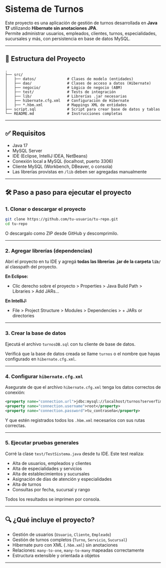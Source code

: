 # Sistema de Turnos

Este proyecto es una aplicación de gestión de turnos desarrollada en **Java 17** utilizando **Hibernate sin anotaciones JPA**.  
Permite administrar usuarios, empleados, clientes, turnos, especialidades, sucursales y más, con persistencia en base de datos MySQL.

---

## 📁 Estructura del Proyecto

```
.
├── src/
│   ├── datos/              # Clases de modelo (entidades)
│   ├── dao/                # Clases de acceso a datos (Hibernate)
│   ├── negocio/            # Lógica de negocio (ABM)
│   ├── test/               # Tests de integración
│   ├── lib/                # Librerías .jar necesarias
│   ├── hibernate.cfg.xml   # Configuración de Hibernate
│   ├── *.hbm.xml           # Mappings XML de entidades
├── script.sql              # Script para crear base de datos y tablas
└── README.md               # Instrucciones completas
```

---

## ✅ Requisitos

- Java 17
- MySQL Server
- IDE (Eclipse, IntelliJ IDEA, NetBeans)
- Conexión local a MySQL (localhost, puerto 3306)
- Cliente MySQL (Workbench, DBeaver, o consola)
- Las librerías provistas en `/lib` deben ser agregadas manualmente

---

## 🛠 Paso a paso para ejecutar el proyecto

### 1. Clonar o descargar el proyecto

```bash
git clone https://github.com/tu-usuario/tu-repo.git
cd tu-repo
```

O descargalo como ZIP desde GitHub y descomprimilo.

---

### 2. Agregar librerías (dependencias)

Abrí el proyecto en tu IDE y agregá **todas las librerías .jar de la carpeta `lib/`** al classpath del proyecto.

**En Eclipse:**
- Clic derecho sobre el proyecto > Properties > Java Build Path > Libraries > Add JARs…

**En IntelliJ:**
- File > Project Structure > Modules > Dependencies > + JARs or directories

---

### 3. Crear la base de datos

Ejecutá el archivo `turnosDB.sql` con tu cliente de base de datos.

Verificá que la base de datos creada se llame `turnos` o el nombre que hayas configurado en `hibernate.cfg.xml`.

---

### 4. Configurar `hibernate.cfg.xml`

Asegurate de que el archivo `hibernate.cfg.xml` tenga los datos correctos de conexión:

```xml
<property name="connection.url">jdbc:mysql://localhost/turnos?serverTimezone=America/Argentina/Buenos_Aires</property>
<property name="connection.username">root</property>
<property name="connection.password">tu_contraseña</property>
```

Y que estén registrados todos los `.hbm.xml` necesarios con sus rutas correctas.

---

### 5. Ejecutar pruebas generales

Corré la clase `test/TestSistema.java` desde tu IDE. Este test realiza:

- Alta de usuarios, empleados y clientes
- Alta de especialidades y servicios
- Alta de establecimientos y sucursales
- Asignación de días de atención y especialidades
- Alta de turnos
- Consultas por fecha, sucursal y rango

Todos los resultados se imprimen por consola.

---

## 🔍 ¿Qué incluye el proyecto?

- Gestión de usuarios (`Usuario`, `Cliente`, `Empleado`)
- Gestión de turnos completos (`Turno`, `Servicio`, `Sucursal`)
- Hibernate puro con XML (`.hbm.xml`) sin anotaciones
- Relaciones: `many-to-one`, `many-to-many` mapeadas correctamente
- Estructura extensible y orientada a objetos

---
